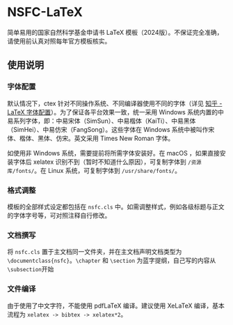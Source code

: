 # NSFC-LaTeX

简单易用的国家自然科学基金申请书 LaTeX 模板（2024版）。不保证完全准确，请使用前认真对照每年官方模板核实。

## 使用说明

### 字体配置

默认情况下，ctex 针对不同操作系统、不同编译器使用不同的字体（详见 [知乎 - LaTeX 字体配置](https://zhuanlan.zhihu.com/p/538459335)）。为了保证各平台效果一致，统一采用 Windows 系统内置的中易系列字体，即：中易宋体（SimSun）、中易楷体（KaiTi）、中易黑体（SimHei）、中易仿宋（FangSong）。这些字体在 Windows 系统中被叫作宋体、楷体、黑体、仿宋。英文采用 Times New Roman 字体。

如使用非 Windows 系统，需要提前将所需字体安装好。在 macOS ，如果直接安装字体后 xelatex 识别不到（暂时不知道什么原因），可复制字体到 `/资源库/fonts/`。在 Linux 系统，可复制字体到 `/usr/share/fonts/`。

### 格式调整

模板的全部样式设定都包括在 `nsfc.cls` 中。如需调整样式，例如各级标题与正文的字体字号等，可对照注释自行修改。

### 文档撰写

将 `nsfc.cls` 置于主文档同一文件夹，并在主文档声明文档类型为 `\documentclass{nsfc}`。`\chapter` 和 `\section` 为蓝字提纲，自己写的内容从`\subsection`开始

### 文件编译

由于使用了中文字符，不能使用 pdfLaTeX 编译。建议使用 XeLaTeX 编译，基本流程为 `xelatex -> bibtex -> xelatex*2`。

